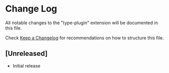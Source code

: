 # Change Log

All notable changes to the "type-plugin" extension will be documented in this file.

Check [Keep a Changelog](http://keepachangelog.com/) for recommendations on how to structure this file.

## [Unreleased]

- Initial release